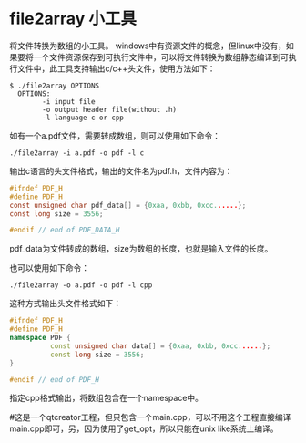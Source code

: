 # file2array 小工具
将文件转换为数组的小工具。
windows中有资源文件的概念，但linux中没有，如果要将一个文件资源保存到可执行文件中，可以将文件转换为数组静态编译到可执行文件中，此工具支持输出c/c++头文件，使用方法如下：
```shell
$ ./file2array OPTIONS
  OPTIONS:
		-i input file
		-o output header file(without .h)
		-l language c or cpp
```

如有一个a.pdf文件，需要转成数组，则可以使用如下命令：
```shell
./file2array -i a.pdf -o pdf -l c
```
输出c语言的头文件格式，输出的文件名为pdf.h，文件内容为：
```c
#ifndef PDF_H
#define PDF_H
const unsigned char pdf_data[] = {0xaa, 0xbb, 0xcc......};
const long size = 3556;

#endif // end of PDF_DATA_H
```

pdf_data为文件转成的数组，size为数组的长度，也就是输入文件的长度。

也可以使用如下命令：
```shell
./file2array -o a.pdf -o pdf -l cpp
```
这种方式输出头文件格式如下：

```cpp
#ifndef PDF_H
#define PDF_H
namespace PDF {
		  const unsigned char data[] = {0xaa, 0xbb, 0xcc......};
		  const long size = 3556;
}

#endif // end of PDF_H
```

指定cpp格式输出，将数组包含在一个namespace中。

#这是一个qtcreator工程，但只包含一个main.cpp，可以不用这个工程直接编译main.cpp即可，另，因为使用了get_opt，所以只能在unix like系统上编译。

